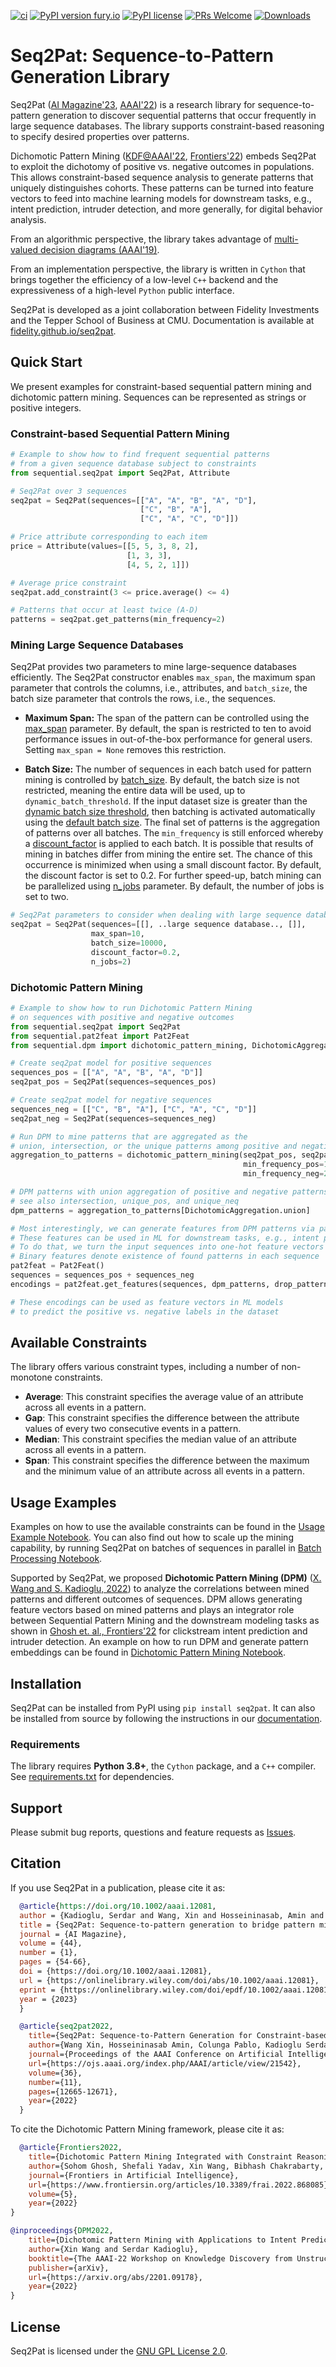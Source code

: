 [![ci](https://github.com/fidelity/seq2pat/actions/workflows/ci.yml/badge.svg?branch=master)](https://github.com/fidelity/seq2pat/actions/workflows/ci.yml) [![PyPI version fury.io](https://badge.fury.io/py/seq2pat.svg)](https://pypi.python.org/pypi/seq2pat/) [![PyPI license](https://img.shields.io/pypi/l/seq2pat.svg)](https://pypi.python.org/pypi/seq2pat/) [![PRs Welcome](https://img.shields.io/badge/PRs-welcome-brightgreen.svg?style=flat-square)](http://makeapullrequest.com) [![Downloads](https://static.pepy.tech/personalized-badge/seq2pat?period=total&units=international_system&left_color=grey&right_color=orange&left_text=Downloads)](https://pepy.tech/project/seq2pat)


Seq2Pat: Sequence-to-Pattern Generation Library
===============================================

Seq2Pat ([AI Magazine'23](https://onlinelibrary.wiley.com/doi/epdf/10.1002/aaai.12081), [AAAI'22](https://ojs.aaai.org/index.php/AAAI/article/view/21542)) is a research library for sequence-to-pattern generation to discover
sequential patterns that occur frequently in large sequence databases.
The library supports constraint-based reasoning to specify
desired properties over patterns.

Dichomotic Pattern Mining ([KDF@AAAI'22](https://arxiv.org/abs/2201.09178), [Frontiers'22](https://www.frontiersin.org/articles/10.3389/frai.2022.868085/full)) embeds Seq2Pat to exploit the dichotomy of positive vs. negative outcomes in populations. This allows  constraint-based sequence analysis to generate patterns that uniquely distinguishes cohorts. These patterns can be turned into feature vectors to feed into machine learning models for downstream tasks, e.g., intent prediction, intruder detection, and more generally, for digital behavior analysis. 

From an algorithmic perspective, the library takes advantage of
[multi-valued decision diagrams (AAAI'19)](https://aaai.org/ojs/index.php/AAAI/article/view/3962).

From an implementation perspective, the library is written in ```Cython```
that brings together the efficiency of a low-level ```C++``` backend and
the expressiveness of a high-level ```Python``` public interface.

Seq2Pat is developed as a joint collaboration between Fidelity Investments
and the Tepper School of Business at CMU. Documentation is available at [fidelity.github.io/seq2pat](https://fidelity.github.io/seq2pat).

## Quick Start

We present examples for constraint-based sequential pattern mining and dichotomic pattern mining. 
Sequences can be represented as strings or positive integers.

### Constraint-based Sequential Pattern Mining
```python
# Example to show how to find frequent sequential patterns
# from a given sequence database subject to constraints
from sequential.seq2pat import Seq2Pat, Attribute

# Seq2Pat over 3 sequences
seq2pat = Seq2Pat(sequences=[["A", "A", "B", "A", "D"],
                             ["C", "B", "A"],
                             ["C", "A", "C", "D"]])

# Price attribute corresponding to each item
price = Attribute(values=[[5, 5, 3, 8, 2],
                          [1, 3, 3],
                          [4, 5, 2, 1]])

# Average price constraint
seq2pat.add_constraint(3 <= price.average() <= 4)

# Patterns that occur at least twice (A-D)
patterns = seq2pat.get_patterns(min_frequency=2)
```

### Mining Large Sequence Databases 
Seq2Pat provides two parameters to mine large-sequence databases efficiently. The Seq2Pat constructor enables `max_span`, the maximum span parameter that controls the columns, i.e., attributes, and `batch_size`, the batch size parameter that controls the rows, i.e., the sequences.   

* **Maximum Span:** The span of the pattern can be controlled using the [max_span](https://github.com/fidelity/seq2pat/blob/master/sequential/seq2pat.py#L297) parameter. By default, the span is restricted to ten to avoid performance issues in out-of-the-box performance for general users. Setting `max_span = None` removes this restriction.

* **Batch Size:** The number of sequences in each batch used for pattern mining is controlled by [batch_size](https://github.com/fidelity/seq2pat/blob/master/sequential/seq2pat.py#L303). By default, the batch size is not restricted, meaning the entire data will be used, up to `dynamic_batch_threshold`. If the input dataset size is greater than the [dynamic batch size threshold](https://github.com/fidelity/seq2pat/blob/master/sequential/seq2pat.py#L131), then batching is activated automatically using the [default batch size](https://github.com/fidelity/seq2pat/blob/master/sequential/seq2pat.py#L135). The final set of patterns is the aggregation of patterns over all batches. The `min_frequency` is still enforced whereby a [discount_factor](https://github.com/fidelity/seq2pat/blob/master/sequential/seq2pat.py#L315) is applied to each batch. It is possible that results of mining in batches differ from mining the entire set. The chance of this occurrence is minimized when using a small discount factor. By default, the discount factor is set to 0.2. For further speed-up, batch mining can be parallelized using [n_jobs](https://github.com/fidelity/seq2pat/blob/master/sequential/seq2pat.py#L324) parameter. By default, the number of jobs is set to two.   

```python
# Seq2Pat parameters to consider when dealing with large sequence databases
seq2pat = Seq2Pat(sequences=[[], ..large sequence database.., []],
                  max_span=10,
                  batch_size=10000,
                  discount_factor=0.2,
                  n_jobs=2)
```


### Dichotomic Pattern Mining
```python
# Example to show how to run Dichotomic Pattern Mining 
# on sequences with positive and negative outcomes
from sequential.seq2pat import Seq2Pat
from sequential.pat2feat import Pat2Feat
from sequential.dpm import dichotomic_pattern_mining, DichotomicAggregation

# Create seq2pat model for positive sequences
sequences_pos = [["A", "A", "B", "A", "D"]]
seq2pat_pos = Seq2Pat(sequences=sequences_pos)

# Create seq2pat model for negative sequences
sequences_neg = [["C", "B", "A"], ["C", "A", "C", "D"]]
seq2pat_neg = Seq2Pat(sequences=sequences_neg)

# Run DPM to mine patterns that are aggregated as the 
# union, intersection, or the unique patterns among positive and negative sequences
aggregation_to_patterns = dichotomic_pattern_mining(seq2pat_pos, seq2pat_neg, 
                                                    min_frequency_pos=1, 
                                                    min_frequency_neg=2)

# DPM patterns with union aggregation of positive and negative patterns
# see also intersection, unique_pos, and unique_neq
dpm_patterns = aggregation_to_patterns[DichotomicAggregation.union]

# Most interestingly, we can generate features from DPM patterns via pat2feat
# These features can be used in ML for downstream tasks, e.g., intent prediction
# To do that, we turn the input sequences into one-hot feature vectors
# Binary features denote existence of found patterns in each sequence
pat2feat = Pat2Feat()
sequences = sequences_pos + sequences_neg
encodings = pat2feat.get_features(sequences, dpm_patterns, drop_pattern_frequency=False)

# These encodings can be used as feature vectors in ML models
# to predict the positive vs. negative labels in the dataset
```

## Available Constraints

The library offers various constraint types, including a number of non-monotone constraints.

* **Average**: This constraint specifies the average value of an attribute across all events in a pattern.
* **Gap**: This constraint specifies the difference between the attribute values of every two consecutive events in a pattern.
* **Median**: This constraint specifies the median value of an attribute across all events in a pattern.
* **Span**: This constraint specifies the difference between the maximum and the minimum value of an attribute across all events in a pattern.

## Usage Examples

Examples on how to use the available constraints can be found 
in the [Usage Example Notebook](https://github.com/fidelity/seq2pat/blob/master/notebooks/sequential_pattern_mining.ipynb).
You can also find out how to scale up the mining capability, by running Seq2Pat on batches of sequences in parallel in [Batch Processing Notebook](https://github.com/fidelity/seq2pat/blob/master/notebooks/batch_processing.ipynb). 

Supported by Seq2Pat, we proposed **Dichotomic Pattern Mining (DPM)** ([X. Wang and S. Kadioglu, 2022](https://arxiv.org/abs/2201.09178)) to analyze the correlations between 
mined patterns and different outcomes of sequences. DPM allows generating feature vectors based on mined patterns and plays an integrator role between Sequential 
Pattern Mining and the downstream modeling tasks as shown in [Ghosh et. al., Frontiers'22](https://www.frontiersin.org/articles/10.3389/frai.2022.868085/full) for clickstream intent prediction and intruder detection. An example on how to run DPM and generate pattern embeddings can be found in 
[Dichotomic Pattern Mining Notebook](https://github.com/fidelity/seq2pat/blob/master/notebooks/dichotomic_pattern_mining.ipynb).

## Installation

Seq2Pat can be installed from PyPI using ```pip install seq2pat```. It can also be installed from source by following the instructions in
our [documentation](https://fidelity.github.io/seq2pat/installation.html).

### Requirements

The library requires **Python 3.8+**, the ```Cython``` package, and a ```C++``` compiler.
See [requirements.txt](requirements.txt) for dependencies.

## Support

Please submit bug reports, questions and feature requests as [Issues](https://github.com/fidelity/seq2pat/issues).

## Citation

If you use Seq2Pat in a publication, please cite it as:

```bibtex
  @article{https://doi.org/10.1002/aaai.12081,
  author = {Kadioglu, Serdar and Wang, Xin and Hosseininasab, Amin and van Hoeve, Willem-Jan},
  title = {Seq2Pat: Sequence-to-pattern generation to bridge pattern mining with machine learning},
  journal = {AI Magazine},
  volume = {44},
  number = {1},
  pages = {54-66},
  doi = {https://doi.org/10.1002/aaai.12081},
  url = {https://onlinelibrary.wiley.com/doi/abs/10.1002/aaai.12081},
  eprint = {https://onlinelibrary.wiley.com/doi/epdf/10.1002/aaai.12081},
  year = {2023}
  }
```

```bibtex
  @article{seq2pat2022,
    title={Seq2Pat: Sequence-to-Pattern Generation for Constraint-based Sequential Pattern Mining},
    author={Wang Xin, Hosseininasab Amin, Colunga Pablo, Kadioglu Serdar, van Hoeve Willem-Jan},
    journal={Proceedings of the AAAI Conference on Artificial Intelligence},
    url={https://ojs.aaai.org/index.php/AAAI/article/view/21542},
    volume={36},
    number={11},
    pages={12665-12671},
    year={2022}
  }
```

To cite the Dichotomic Pattern Mining framework, please cite it as:

```bibtex
  @article{Frontiers2022,
    title={Dichotomic Pattern Mining Integrated with Constraint Reasoning for Digital Behaviour Analyses}, 
    author={Sohom Ghosh, Shefali Yadav, Xin Wang, Bibhash Chakrabarty, Serdar Kadioglu},
    journal={Frontiers in Artificial Intelligence},
    url={https://www.frontiersin.org/articles/10.3389/frai.2022.868085},
    volume={5},
    year={2022}    
}
```

```bibtex
@inproceedings{DPM2022,
    title={Dichotomic Pattern Mining with Applications to Intent Prediction from Semi-Structured Clickstream Datasets}, 
    author={Xin Wang and Serdar Kadioglu},
    booktitle={The AAAI-22 Workshop on Knowledge Discovery from Unstructured Data in Financial Services},
    publisher={arXiv},
    url={https://arxiv.org/abs/2201.09178},
    year={2022}
}
```

## License

Seq2Pat is licensed under the [GNU GPL License 2.0](LICENSE).

<br>

